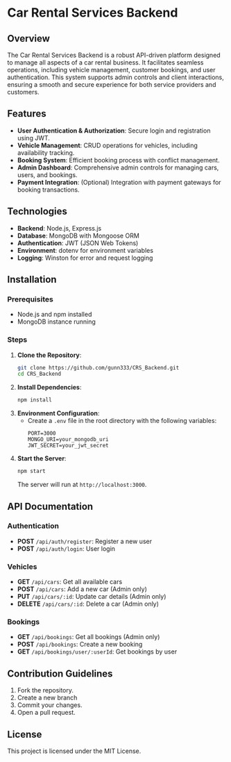 # Car Rental Services Backend

## Overview
The Car Rental Services Backend is a robust API-driven platform designed to manage all aspects of a car rental business. It facilitates seamless operations, including vehicle management, customer bookings, and user authentication. This system supports admin controls and client interactions, ensuring a smooth and secure experience for both service providers and customers.

## Features
- **User Authentication & Authorization**: Secure login and registration using JWT.
- **Vehicle Management**: CRUD operations for vehicles, including availability tracking.
- **Booking System**: Efficient booking process with conflict management.
- **Admin Dashboard**: Comprehensive admin controls for managing cars, users, and bookings.
- **Payment Integration**: (Optional) Integration with payment gateways for booking transactions.

## Technologies
- **Backend**: Node.js, Express.js
- **Database**: MongoDB with Mongoose ORM
- **Authentication**: JWT (JSON Web Tokens)
- **Environment**: dotenv for environment variables
- **Logging**: Winston for error and request logging

## Installation

### Prerequisites
- Node.js and npm installed
- MongoDB instance running

### Steps
1. **Clone the Repository**:
   ```bash
   git clone https://github.com/gunn333/CRS_Backend.git
   cd CRS_Backend
   ```
2. **Install Dependencies**:
   ```bash
   npm install
   ```
3. **Environment Configuration**:
   - Create a `.env` file in the root directory with the following variables:
     ```env
     PORT=3000
     MONGO_URI=your_mongodb_uri
     JWT_SECRET=your_jwt_secret
     ```
4. **Start the Server**:
   ```bash
   npm start
   ```
   The server will run at `http://localhost:3000`.

## API Documentation
### Authentication
- **POST** `/api/auth/register`: Register a new user
- **POST** `/api/auth/login`: User login

### Vehicles
- **GET** `/api/cars`: Get all available cars
- **POST** `/api/cars`: Add a new car (Admin only)
- **PUT** `/api/cars/:id`: Update car details (Admin only)
- **DELETE** `/api/cars/:id`: Delete a car (Admin only)

### Bookings
- **GET** `/api/bookings`: Get all bookings (Admin only)
- **POST** `/api/bookings`: Create a new booking
- **GET** `/api/bookings/user/:userId`: Get bookings by user


## Contribution Guidelines
1. Fork the repository.
2. Create a new branch 
3. Commit your changes.
4. Open a pull request.

## License
This project is licensed under the MIT License.


